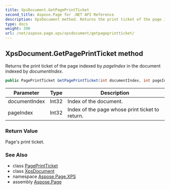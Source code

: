 ```yaml
---
title: XpsDocument.GetPagePrintTicket
second_title: Aspose.Page for .NET API Reference
description: XpsDocument method. Returns the print ticket of the page indexed by pageIndex in the document indexed by documentIndex
type: docs
weight: 390
url: /net/aspose.page.xps/xpsdocument/getpageprintticket/
---
```

## XpsDocument.GetPagePrintTicket method

Returns the print ticket of the page indexed by *pageIndex* in the document indexed by *documentIndex*.

```csharp
public PagePrintTicket GetPagePrintTicket(int documentIndex, int pageIndex)
```

| Parameter | Type | Description |
| --- | --- | --- |
| documentIndex | Int32 | Index of the document. |
| pageIndex | Int32 | Index of the page whose print ticket to return. |

### Return Value

Page's print ticket.

### See Also

* class [PagePrintTicket](../../../aspose.page.xps.xpsmetadata/pageprintticket/)
* class [XpsDocument](../)
* namespace [Aspose.Page.XPS](../../xpsdocument/)
* assembly [Aspose.Page](../../../)


